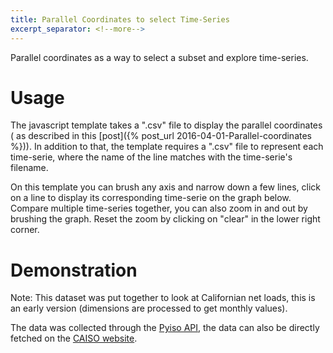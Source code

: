 ```yaml
---
title: Parallel Coordinates to select Time-Series
excerpt_separator: <!--more-->
---
```


Parallel coordinates as a way to select a subset and explore time-series.

<!--more-->

# Usage

The javascript template takes a ".csv" file to display the parallel coordinates (
as described in this [post]({% post_url 2016-04-01-Parallel-coordinates %})). In
addition to that, the template requires a ".csv" file to represent each time-serie,
where the name of the line matches with the time-serie's filename.

On this template you can brush any axis and narrow down a few lines, click on a line
to display its corresponding time-serie on the graph below. Compare multiple time-series
together, you can also zoom in and out by brushing the graph. Reset the zoom by clicking
on "clear" in the lower right corner.

# Demonstration

Note: This dataset was put together to look at Californian net loads, this is an
early version (dimensions are processed to get monthly values).

The data was collected through the [Pyiso API](http://pyiso.readthedocs.org/en/latest/), the data can also be directly fetched on the [CAISO website](http://www.caiso.com/green/renewableswatch.html).

<link rel="stylesheet" href="/assets/css/parallel_coordinates_graph.css">
<script src="/assets/js/pcgraphv1.js" charset="utf-8"></script>

<script src="//d3js.org/d3.v3.min.js" charset="utf-8"></script>
<div style="margin-top: 40px;" id="main">
  <div style="margin-left: -250px" id="chartContainer1"></div>
  <div style="margin-left: -200px" id="legend"></div>
  <div style="margin-left: -200px" id="netload"></div>
  <div style="margin-left: -200px" id="load"></div>
  <div style="margin-left: -200px" id="gen"></div>
</div>
<script type="text/javascript">
graph_parallel_coordinates("/assets/data/parallel_caiso.csv");
</script>
